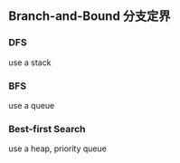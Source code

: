 ## Branch-and-Bound 分支定界

### DFS

use a stack

### BFS

use a queue

### Best-first Search

use a heap, priority  queue

